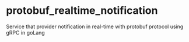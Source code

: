 # protobuf_realtime_notification
Service that provider notification in real-time with protobuf protocol using gRPC in goLang
